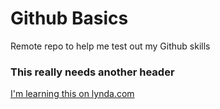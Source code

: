 # Github Basics

Remote repo to help me test out my Github skills

### This really needs another header

[I'm learning this on lynda.com](http://lynda.com)

